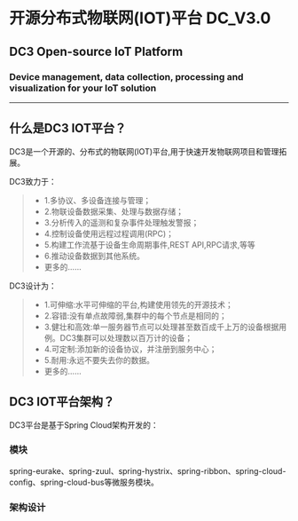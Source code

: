 # 开源分布式物联网(IOT)平台 DC_V3.0
## DC3 Open-source IoT Platform
### Device management, data collection, processing and visualization for your IoT solution
 
------
 
 ## 什么是DC3 IOT平台？
 
 DC3是一个开源的、分布式的物联网(IOT)平台,用于快速开发物联网项目和管理拓展。
 
 DC3致力于：
 
> * 1.多协议、多设备连接与管理；
> * 2.物联设备数据采集、处理与数据存储；
> * 3.分析传入的遥测和复杂事件处理触发警报；
> * 4.控制设备使用远程过程调用(RPC)；
> * 5.构建工作流基于设备生命周期事件,REST API,RPC请求,等等
> * 6.推动设备数据到其他系统。
> * 更多的……

DC3设计为：

> * 1.可伸缩:水平可伸缩的平台,构建使用领先的开源技术；
> * 2.容错:没有单点故障弱,集群中的每个节点是相同的；
> * 3.健壮和高效:单一服务器节点可以处理甚至数百成千上万的设备根据用例。DC3集群可以处理数以百万计的设备；
> * 4.可定制:添加新的设备协议，并注册到服务中心；
> * 5.耐用:永远不要失去你的数据。
> * 更多的……
 
## DC3 IOT平台架构？

DC3平台是基于Spring Cloud架构开发的：

### 模块

spring-eurake、spring-zuul、spring-hystrix、spring-ribbon、spring-cloud-config、spring-cloud-bus等微服务模块。

### 架构设计



